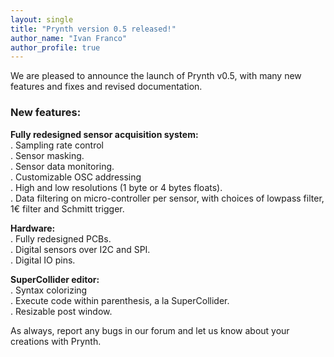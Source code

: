 ```yaml
---
layout: single
title: "Prynth version 0.5 released!"
author_name: "Ivan Franco"
author_profile: true
---
```


We are pleased to announce the launch of Prynth v0.5, with many new features and fixes and revised documentation.

<h3>New features:</h3>

<strong>Fully redesigned sensor acquisition system:</strong><br>
. Sampling rate control<br>
. Sensor masking.<br>
. Sensor data monitoring.<br>
. Customizable OSC addressing<br>
. High and low resolutions (1 byte or 4 bytes floats).<br>
. Data filtering on micro-controller per sensor, with choices of lowpass filter, 1€ filter and Schmitt trigger.<br>

<strong>Hardware:</strong><br>
. Fully redesigned PCBs.<br>
. Digital sensors over I2C and SPI.<br>
. Digital IO pins.<br>

<strong>SuperCollider editor:</strong><br>
. Syntax colorizing<br>
. Execute code within parenthesis, a la SuperCollider.<br>
. Resizable post window.<br>

As always, report any bugs in our forum and let us know about  your creations with Prynth.
